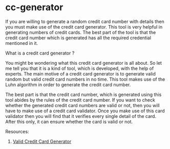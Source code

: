 # cc-generator

If you are willing to generate a random credit card number with details then you must make use of the credit card generator. This tool is very helpful in generating numbers of credit cards. The best part of the tool is that the credit card number which is generated has all the required credential mentioned in it.

What is a credit card generator ?

You might be wondering what this credit card generator is all about. So let me tell you that it is a kind of tool, which is developed, with the help of experts. The main motive of a credit card generator is to generate valid random but valid credit card numbers in no time. This tool makes use of the Luhn algorithm in order to generate the credit card number. 

The best part is that the credit card number, which is generated using this tool abides by the rules of the credit card number. If you want to check whether the generated credit card numbers are valid or not, then you will have to make use of a credit card validator. Once you make use of this card validator then you will find that it verifies every single detail of the card. After this only, it can ensure whether the card is valid or not.

Resources:
1. <a href="https://www.cardgenerators.com">Valid Credit Card Generator</a>
